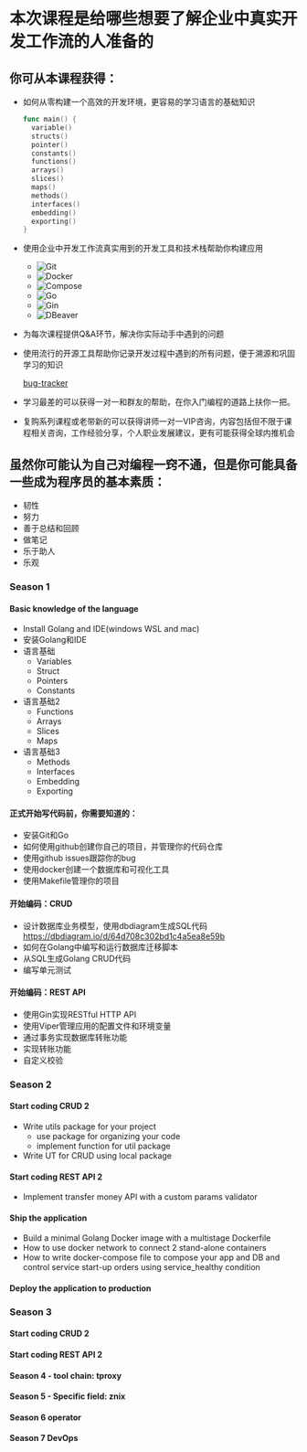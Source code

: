 
# 本次课程是给哪些想要了解企业中真实开发工作流的人准备的

## 你可从本课程获得： 
- 如何从零构建一个高效的开发环境，更容易的学习语言的基础知识
  ```go
  func main() {
    variable()
    structs()
    pointer()
    constants()
    functions()
    arrays()
    slices()
    maps()
    methods()
    interfaces()
    embedding()
    exporting()
  }
  ```

- 使用企业中开发工作流真实用到的开发工具和技术栈帮助你构建应用
  - ![Git](https://git-scm.com/images/logos/2color-lightbg@2x.png)
  - ![Docker](https://lh3.googleusercontent.com/bip/APOwr80jUFXwCb1f7mLFr2epoQfM3gInpjgoEP-exK66Tz3l1L_UPPg1-yrCgecQZghf5kkO23eATm40RRKtlMwsSYUEtnOsxiQOMgPKt9ofNOpYfH4-tlceNUENmLfXEbrRGwy9fKtaMxK3HhMCzWgn9_UPSKf47w=w250-h200-p)
  - ![Compose](https://iescelia.org/ciberseguridad/wp-content/uploads/2021/02/docker-compose-logo.png)
  - ![Go](https://upload.wikimedia.org/wikipedia/commons/thumb/0/05/Go_Logo_Blue.svg/512px-Go_Logo_Blue.svg.png)
  - ![Gin](https://th.bing.com/th/id/R.3fc54a72f46b217517be25ea04cabc10?rik=CKyJyazfHPMWdg&pid=ImgRaw&r=0)
  - ![DBeaver](https://upload.wikimedia.org/wikipedia/commons/thumb/b/b5/DBeaver_logo.svg/256px-DBeaver_logo.svg.png?20210313151619)
- 为每次课程提供Q&A环节，解决你实际动手中遇到的问题
- 使用流行的开源工具帮助你记录开发过程中遇到的所有问题，便于溯源和巩固学习的知识

  [bug-tracker](https://github.com/jxs1211/GolangLectureWithPracticalProject/issues/1)
- 学习最差的可以获得一对一和群友的帮助，在你入门编程的道路上扶你一把。
- 复购系列课程或老带新的可以获得讲师一对一VIP咨询，内容包括但不限于课程相关咨询，工作经验分享，个人职业发展建议，更有可能获得全球内推机会

## 虽然你可能认为自己对编程一窍不通，但是你可能具备一些成为程序员的基本素质：

- 韧性
- 努力
- 善于总结和回顾
- 做笔记
- 乐于助人
- 乐观

### Season 1


#### Basic knowledge of the language
- Install Golang and IDE(windows WSL and mac)
- 安装Golang和IDE
- 语言基础
  - Variables
  - Struct
  - Pointers
  - Constants
- 语言基础2
  - Functions
  - Arrays
  - Slices
  - Maps
- 语言基础3 
  - Methods
  - Interfaces
  - Embedding
  - Exporting


#### 正式开始写代码前，你需要知道的： 
- 安装Git和Go
- 如何使用github创建你自己的项目，并管理你的代码仓库
- 使用github issues跟踪你的bug
- 使用docker创建一个数据库和可视化工具
- 使用Makefile管理你的项目

#### 开始编码：CRUD
- 设计数据库业务模型，使用dbdiagram生成SQL代码
  https://dbdiagram.io/d/64d708c302bd1c4a5ea8e59b
- 如何在Golang中编写和运行数据库迁移脚本
- 从SQL生成Golang CRUD代码 
- 编写单元测试

#### 开始编码：REST API
- 使用Gin实现RESTful HTTP API
- 使用Viper管理应用的配置文件和环境变量
- 通过事务实现数据库转账功能
- 实现转账功能
- 自定义校验

### Season 2


#### Start coding CRUD 2

- Write utils package for your project
  - use package for organizing your code
  - implement function for util package
- Write UT for CRUD using local package


#### Start coding REST API 2

- Implement transfer money API with a custom params validator


#### Ship the application
- Build a minimal Golang Docker image with a multistage Dockerfile
- How to use docker network to connect 2 stand-alone containers
- How to write docker-compose file to compose your app and DB and control service start-up orders using service_healthy condition


#### Deploy the application to production


### Season 3


#### Start coding CRUD 2


#### Start coding REST API 2


#### Season 4 - tool chain: tproxy

#### Season 5 - Specific field: znix

#### Season 6 operator

#### Season 7 DevOps

